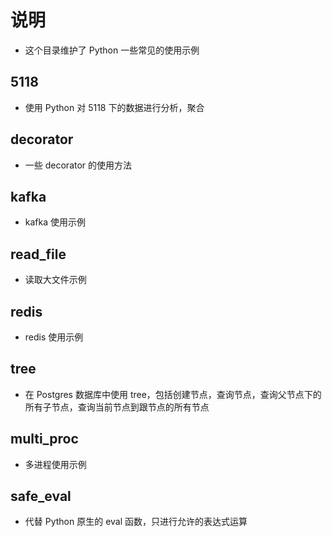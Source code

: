 # 说明

* 这个目录维护了 Python 一些常见的使用示例

## 5118

* 使用 Python 对 5118 下的数据进行分析，聚合

## decorator

* 一些 decorator 的使用方法

## kafka

* kafka 使用示例

## read\_file

* 读取大文件示例

## redis

* redis 使用示例

## tree

* 在 Postgres 数据库中使用 tree，包括创建节点，查询节点，查询父节点下的所有子节点，查询当前节点到跟节点的所有节点

## multi_proc

* 多进程使用示例

## safe_eval

* 代替 Python 原生的 eval 函数，只进行允许的表达式运算
